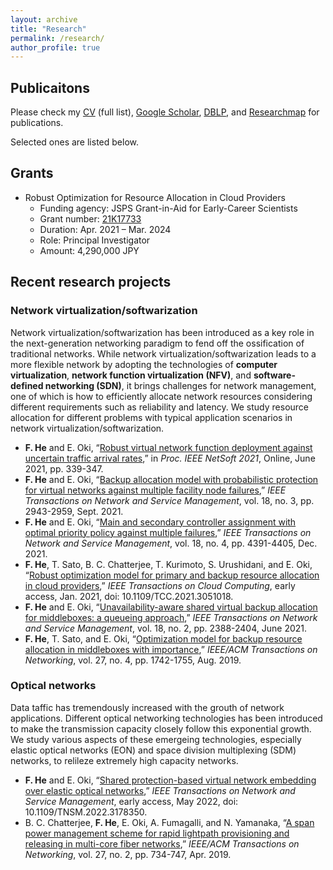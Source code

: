 ```yaml
---
layout: archive
title: "Research"
permalink: /research/
author_profile: true
---
```

## Publicaitons
Please check my [CV](http://fujunhe.github.io/files/Curriculum_Vitae.pdf) (full list), [Google Scholar](https://scholar.google.co.jp/citations?user=1x7F0AMAAAAJ&hl=en), [DBLP](https://dblp.org/pid/34/7779.html), and [Researchmap](https://researchmap.jp/fujunhe) for publications.

Selected ones are listed below.

## Grants
* Robust Optimization for Resource Allocation in Cloud Providers
  * Funding agency: JSPS Grant-in-Aid for Early-Career Scientists
  * Grant number: [21K17733](https://kaken.nii.ac.jp/en/grant/KAKENHI-PROJECT-21K17733/)
  * Duration: Apr. 2021 – Mar. 2024
  * Role: Principal Investigator
  * Amount: 4,290,000 JPY

## Recent research projects

### Network virtualization/softwarization
Network virtualization/softwarization has been introduced as a key role in the next-generation networking paradigm to fend off the ossification of traditional networks. While network virtualization/softwarization leads to a more flexible network by adopting the technologies of **computer virtualization**, **network function virtualization (NFV)**, and **software-defined networking (SDN)**, it brings challenges for network management, one of which is how to efficiently allocate network resources considering different requirements such as reliability and latency. We study resource allocation for different problems with typical application scenarios in network virtualization/softwarization.
  * **F. He** and E. Oki, “[Robust virtual network function deployment against uncertain traffic arrival rates](https://ieeexplore.ieee.org/document/9492607),” in *Proc. IEEE NetSoft 2021*, Online, June 2021, pp. 339-347.
  * **F. He** and E. Oki, “[Backup allocation model with probabilistic protection for virtual networks against multiple facility node failures](https://ieeexplore.ieee.org/document/9415681),” *IEEE Transactions on Network and Service Management*, vol. 18, no. 3, pp. 2943-2959, Sept. 2021.
  * **F. He** and E. Oki, “[Main and secondary controller assignment with optimal priority policy against multiple failures](https://ieeexplore.ieee.org/document/9372933),” *IEEE Transactions on Network and Service Management*, vol. 18, no. 4, pp. 4391-4405, Dec. 2021.
  * **F. He**, T. Sato, B. C. Chatterjee, T. Kurimoto, S. Urushidani, and E. Oki, “[Robust optimization model for primary and backup resource allocation in cloud providers](https://ieeexplore.ieee.org/document/9320544),” *IEEE Transactions on Cloud Computing*, early access, Jan. 2021, doi: 10.1109/TCC.2021.3051018.
  * **F. He** and E. Oki, “[Unavailability-aware shared virtual backup allocation for middleboxes: a queueing approach](https://ieeexplore.ieee.org/document/9204642),” *IEEE Transactions on Network and Service Management*, vol. 18, no. 2, pp. 2388-2404, June 2021.
  * **F. He**, T. Sato, and E. Oki, “[Optimization model for backup resource allocation in middleboxes with importance](https://ieeexplore.ieee.org/document/8786912),” *IEEE/ACM Transactions on Networking*, vol. 27, no. 4, pp. 1742-1755, Aug. 2019.
 
### Optical networks
Data taffic has tremendously increased with the grouth of network applications. Different optical networking technologies has been introduced to make the transmission capacity closely follow this exponential growth. We study various aspects of these emergeing technologies, especially elastic optical networks (EON) and space division multiplexing (SDM) networks, to relileze extremely high capacity networks.
  * **F. He** and E. Oki, “[Shared protection-based virtual network embedding over elastic optical networks](https://ieeexplore.ieee.org/abstract/document/9782680),” *IEEE Transactions on Network and Service Management*, early access, May 2022, doi: 10.1109/TNSM.2022.3178350.
  * B. C. Chatterjee, **F. He**, E. Oki, A. Fumagalli, and N. Yamanaka, “[A span power management scheme for rapid lightpath provisioning and releasing in multi-core fiber networks](https://ieeexplore.ieee.org/abstract/document/8637057),” *IEEE/ACM Transactions on Networking*, vol. 27, no. 2, pp. 734-747, Apr. 2019.

<!--- 
### Reliable resource allocation in network virtualization
Network virtualization has been introduced as a key role in the next-generation networking paradigm to fend off the ossification of traditional networks. While network virtualization leads to a more flexible network by adopting the technologies of **computer virtualization**, **network function virtualization (NFV)**, and **software-defined networking (SDN)**, it brings challenges for network management, one of which is how to efficiently allocate resources with concerning the reliability issue. Resource allocation with **protection** strategies is an essential requirement for network virtualization. We study reliable resource allocation for different problems with typical application scenarios in network virtualization.
* **F. He** and E. Oki, “[Backup allocation model with probabilistic protection for virtual networks against multiple facility node failures](https://ieeexplore.ieee.org/document/9415681),” *IEEE Transactions on Network and Service Management*, vol. 18, no. 3, pp. 2943--2959, Sept. 2021.
* **F. He**, and E. Oki, “[Main and secondary controller assignment with optimal priority policy against multiple failures](https://ieeexplore.ieee.org/document/9372933),” *IEEE Transactions on Network and Service Management*, vol. 18, no. 4, pp. 4391--4405, Dec. 2021. 
* **F. He**, T. Sato, B. C. Chatterjee, T. Kurimoto, S. Urushidani, and E. Oki, “[Robust optimization model for primary and backup resource allocation in cloud providers](https://ieeexplore.ieee.org/document/9320544),” *IEEE Transactions on Cloud Computing*, early access, Jan. 2021, doi: 10.1109/TCC.2021.3051018.
* **F. He** and E. Oki, “[Unavailability-aware shared virtual backup allocation for middleboxes: a queueing approach](https://ieeexplore.ieee.org/document/9204642),” *IEEE Transactions on Network and Service Management*, early access, Sept. 2020, doi: 10.1109/TNSM.2020.3026218.
* **F. He**, T. Sato, and E. Oki, “[Optimization model for backup resource allocation in middleboxes with importance](https://ieeexplore.ieee.org/document/8786912),” *IEEE/ACM Transactions on Networking*, vol. 27, no. 4, pp. 1742-1755, Aug. 2019.

### Latency-aware service deployment
NFV provides a flexible and efficient way to implement network functions traditionally deployed on dedicated devices as virtual network functions (VNFs) running on commodity servers. Network resources with NFV can be provisioned elastically to support heterogeneous services, each of which is represented by a forwarding graph constructed by a set of VNFs. A critical problem for service providers is hwo to deploy the requested services, including **placing VNFs**, **allocating resources**, and **scheduling traffic**.
* **F. He** and E. Oki, “Robust virtual network function deployment against uncertain traffic arrival rates,” *Proc. IEEE NetSoft 2021*, Online, Jun. 2021, pp. 1-9.
--->
